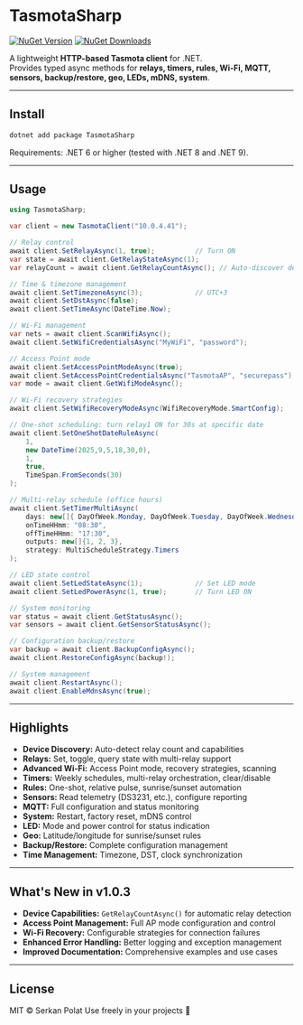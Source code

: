 # TasmotaSharp
[![NuGet Version](https://img.shields.io/nuget/v/TasmotaSharp.svg?style=flat-square)](https://www.nuget.org/packages/TasmotaSharp)
[![NuGet Downloads](https://img.shields.io/nuget/dt/TasmotaSharp.svg?style=flat-square)](https://www.nuget.org/packages/TasmotaSharp)

A lightweight **HTTP-based Tasmota client** for .NET.  
Provides typed async methods for **relays, timers, rules, Wi-Fi, MQTT, sensors, backup/restore, geo, LEDs, mDNS, system**.

---

## Install

```bash
dotnet add package TasmotaSharp
```

Requirements: .NET 6 or higher (tested with .NET 8 and .NET 9).

---

## Usage

```csharp
using TasmotaSharp;

var client = new TasmotaClient("10.0.4.41");

// Relay control
await client.SetRelayAsync(1, true);          // Turn ON
var state = await client.GetRelayStateAsync(1);
var relayCount = await client.GetRelayCountAsync(); // Auto-discover device capabilities

// Time & timezone management
await client.SetTimezoneAsync(3);             // UTC+3
await client.SetDstAsync(false);
await client.SetTimeAsync(DateTime.Now);

// Wi-Fi management
var nets = await client.ScanWifiAsync();
await client.SetWifiCredentialsAsync("MyWiFi", "password");

// Access Point mode
await client.SetAccessPointModeAsync(true);
await client.SetAccessPointCredentialsAsync("TasmotaAP", "securepass");
var mode = await client.GetWifiModeAsync();

// Wi-Fi recovery strategies
await client.SetWifiRecoveryModeAsync(WifiRecoveryMode.SmartConfig);

// One-shot scheduling: turn relay1 ON for 30s at specific date
await client.SetOneShotDateRuleAsync(
    1,
    new DateTime(2025,9,5,18,30,0),
    1,
    true,
    TimeSpan.FromSeconds(30)
);

// Multi-relay schedule (office hours)
await client.SetTimerMultiAsync(
    days: new[]{ DayOfWeek.Monday, DayOfWeek.Tuesday, DayOfWeek.Wednesday, DayOfWeek.Thursday, DayOfWeek.Friday },
    onTimeHHmm: "08:30",
    offTimeHHmm: "17:30",
    outputs: new[]{1, 2, 3},
    strategy: MultiScheduleStrategy.Timers
);

// LED state control
await client.SetLedStateAsync(1);             // Set LED mode
await client.SetLedPowerAsync(1, true);       // Turn LED ON

// System monitoring
var status = await client.GetStatusAsync();
var sensors = await client.GetSensorStatusAsync();

// Configuration backup/restore
var backup = await client.BackupConfigAsync();
await client.RestoreConfigAsync(backup!);

// System management
await client.RestartAsync();
await client.EnableMdnsAsync(true);
```

---

## Highlights

* **Device Discovery:** Auto-detect relay count and capabilities
* **Relays:** Set, toggle, query state with multi-relay support
* **Advanced Wi-Fi:** Access Point mode, recovery strategies, scanning
* **Timers:** Weekly schedules, multi-relay orchestration, clear/disable
* **Rules:** One-shot, relative pulse, sunrise/sunset automation
* **Sensors:** Read telemetry (DS3231, etc.), configure reporting
* **MQTT:** Full configuration and status monitoring
* **System:** Restart, factory reset, mDNS control
* **LED:** Mode and power control for status indication
* **Geo:** Latitude/longitude for sunrise/sunset rules
* **Backup/Restore:** Complete configuration management
* **Time Management:** Timezone, DST, clock synchronization

---

## What's New in v1.0.3

* **Device Capabilities:** `GetRelayCountAsync()` for automatic relay detection
* **Access Point Management:** Full AP mode configuration and control
* **Wi-Fi Recovery:** Configurable strategies for connection failures
* **Enhanced Error Handling:** Better logging and exception management
* **Improved Documentation:** Comprehensive examples and use cases

---

## License

MIT © Serkan Polat
Use freely in your projects 💚
